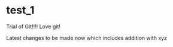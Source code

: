 # test_1
Trial of Git!!!!
Love git!

Latest changes to be made now which includes addition with xyz
